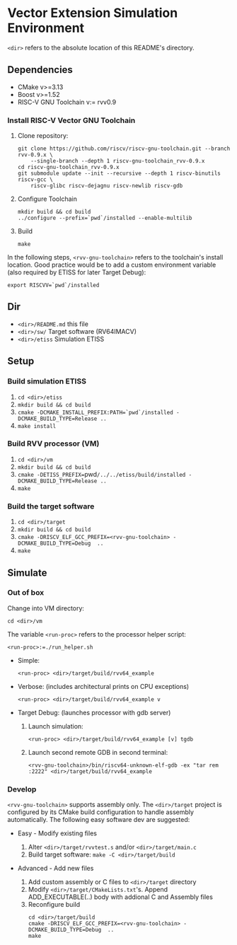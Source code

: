 # Vector Extension Simulation Environment

`<dir>` refers to the absolute location of this README's directory.

## Dependencies

- CMake v>=3.13
- Boost v>=1.52
- RISC-V GNU Toolchain v:= rvv0.9

### Install RISC-V Vector GNU Toolchain

1. Clone repository:   

	```
	git clone https://github.com/riscv/riscv-gnu-toolchain.git --branch rvv-0.9.x \
		--single-branch --depth 1 riscv-gnu-toolchain_rvv-0.9.x
	cd riscv-gnu-toolchain_rvv-0.9.x
	git submodule update --init --recursive --depth 1 riscv-binutils riscv-gcc \
		riscv-glibc riscv-dejagnu riscv-newlib riscv-gdb
	```

2. Configure Toolchain

	```
	mkdir build && cd build
	../configure --prefix=`pwd`/installed --enable-multilib
	```

3. Build

	```
	make
	```

In the following steps, `<rvv-gnu-toolchain>` refers to the toolchain's install location. Good practice would be to add a custom environment variable (also required by ETISS for later Target Debug):

```
export RISCVV=`pwd`/installed
```

## Dir

- `<dir>/README.md` this file
- `<dir>/sw/` Target software (RV64IMACV)
- `<dir>/etiss` Simulation ETISS 

## Setup

### Build simulation ETISS

1. `cd <dir>/etiss`
2. `mkdir build && cd build`
3. ```cmake -DCMAKE_INSTALL_PREFIX:PATH=`pwd`/installed -DCMAKE_BUILD_TYPE=Release ..```
4. `make install`

### Build RVV processor (VM)

1. `cd <dir>/vm`
2. `mkdir build && cd build`
3. `cmake -DETISS_PREFIX=`pwd`/../../etiss/build/installed -DCMAKE_BUILD_TYPE=Release ..`
4. `make`

### Build the target software

1. `cd <dir>/target`
2. `mkdir build && cd build`
3. `cmake -DRISCV_ELF_GCC_PREFIX=<rvv-gnu-toolchain> -DCMAKE_BUILD_TYPE=Debug  ..`
4. `make`

## Simulate

### Out of box

Change into VM directory:

```
cd <dir>/vm
```

The variable `<run-proc>` refers to the processor helper script:

```
<run-proc>:=./run_helper.sh
```

- Simple: 

	`<run-proc> <dir>/target/build/rvv64_example`	

- Verbose: (includes architectural prints on CPU exceptions)

	`<run-proc> <dir>/target/build/rvv64_example v`

- Target Debug: (launches processor with gdb server)

	1. Launch simulation:

		`<run-proc> <dir>/target/build/rvv64_example [v] tgdb`

	2. Launch second remote GDB in second terminal:

		`<rvv-gnu-toolchain>/bin/riscv64-unknown-elf-gdb -ex "tar rem :2222" <dir>/target/build/rvv64_example`


### Develop

`<rvv-gnu-toolchain>` supports assembly only. The `<dir>/target` project is configured by its CMake build configuration to handle assembly automatically. The following easy software dev are suggested:

- Easy - Modify existing files 
	1. Alter `<dir>/target/rvvtest.s` and/or `<dir>/target/main.c`
	2. Build target software:
		`make -C <dir>/target/build`

- Advanced - Add new files
	1. Add custom assembly or C files to `<dir>/target` directory
	2. Modify `<dir>/target/CMakeLists.txt`'s. Append  ADD\_EXECUTABLE(..) body with addional C and Assembly files
	3. Reconfigure build
		```
		cd <dir>/target/build
		cmake -DRISCV_ELF_GCC_PREFIX=<rvv-gnu-toolchain> -DCMAKE_BUILD_TYPE=Debug  ..
		make 
		```

